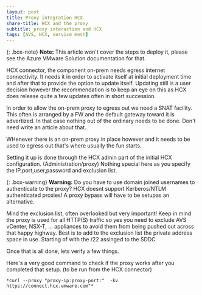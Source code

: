 ```yaml
---
layout: post
title: Proxy integration HCX
share-title: HCX and the proxy
subtitle: proxy interaction and HCX
tags: [AVS, HCX, service mesh]
---
```

{: .box-note}
**Note:** This article won't cover the steps to deploy it, please see the Azure VMware Solution documentation for that.

HCX connector, the component on-prem needs egress internet connectivity.  It needs it in order to activate itself at initial deployment time and after that to provide the option to update itself.  Updating still is a user decision however the recommendation is to keep an eye on this as HCX does release quite a few updates often in short succession.

In order to allow the on-prem proxy to egress out we need a SNAT facility.  This often is arranged by a FW and the default gateway toward it is advertized.  In that case nothing out of the ordinary needs to be done.  Don't need write an article about that.

WHenever there is an on-prem proxy in place however and it needs to be used to egress out that's where usually the fun starts.

Setting it up is done through the HCX admin part of the initial HCX configuration. (Administration/proxy)
Nothing special here as you specify the IP,port,user,password and exclusion list. 

{: .box-warning}
**Warning:** Do you have to use domain joined usernames to authenticate to the proxy? HCX doesnt support Kerberos/NTLM authenticated proxies!  A proxy bypass will have to be setupas an alternative.


Mind the exclusion list, often overlooked but very important!
Keep in mind the proxy is used for all HTTP(S) traffic so yes you need to exclude AVS vCenter, NSX-T, ... appliances to avoid them from being pushed out across that happy highway.  Best is to add to the exclusion list the private address space in use.  Starting of with the /22 assinged to the SDDC

Once that is all done, lets verify a few things.  

Here's a very good command to check if the proxy works after you completed that setup. (to be run from the HCX connector)

	*curl --proxy "proxy-ip:proxy-port:"  -kv https://connect.hcx.vmware.com"*
 
